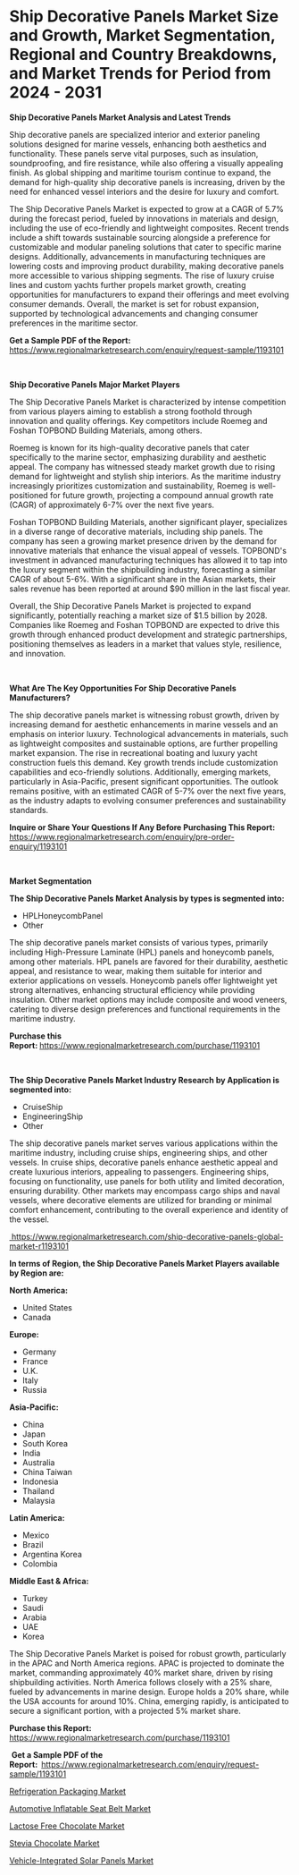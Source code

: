 <p><h1>Ship Decorative Panels Market Size and Growth, Market Segmentation, Regional and Country Breakdowns, and Market Trends for Period from 2024 -  2031</h1></p><p><strong>Ship Decorative Panels Market Analysis and Latest Trends</strong></p>
<p><p>Ship decorative panels are specialized interior and exterior paneling solutions designed for marine vessels, enhancing both aesthetics and functionality. These panels serve vital purposes, such as insulation, soundproofing, and fire resistance, while also offering a visually appealing finish. As global shipping and maritime tourism continue to expand, the demand for high-quality ship decorative panels is increasing, driven by the need for enhanced vessel interiors and the desire for luxury and comfort.</p><p>The Ship Decorative Panels Market is expected to grow at a CAGR of 5.7% during the forecast period, fueled by innovations in materials and design, including the use of eco-friendly and lightweight composites. Recent trends include a shift towards sustainable sourcing alongside a preference for customizable and modular paneling solutions that cater to specific marine designs. Additionally, advancements in manufacturing techniques are lowering costs and improving product durability, making decorative panels more accessible to various shipping segments. The rise of luxury cruise lines and custom yachts further propels market growth, creating opportunities for manufacturers to expand their offerings and meet evolving consumer demands. Overall, the market is set for robust expansion, supported by technological advancements and changing consumer preferences in the maritime sector.</p></p>
<p><strong>Get a Sample PDF of the Report:&nbsp;</strong> <a href="https://www.regionalmarketresearch.com/enquiry/request-sample/1193101">https://www.regionalmarketresearch.com/enquiry/request-sample/1193101</a></p>
<p>&nbsp;</p>
<p><strong>Ship Decorative Panels Major Market Players</strong></p>
<p><p>The Ship Decorative Panels Market is characterized by intense competition from various players aiming to establish a strong foothold through innovation and quality offerings. Key competitors include Roemeg and Foshan TOPBOND Building Materials, among others. </p><p>Roemeg is known for its high-quality decorative panels that cater specifically to the marine sector, emphasizing durability and aesthetic appeal. The company has witnessed steady market growth due to rising demand for lightweight and stylish ship interiors. As the maritime industry increasingly prioritizes customization and sustainability, Roemeg is well-positioned for future growth, projecting a compound annual growth rate (CAGR) of approximately 6-7% over the next five years. </p><p>Foshan TOPBOND Building Materials, another significant player, specializes in a diverse range of decorative materials, including ship panels. The company has seen a growing market presence driven by the demand for innovative materials that enhance the visual appeal of vessels. TOPBOND's investment in advanced manufacturing techniques has allowed it to tap into the luxury segment within the shipbuilding industry, forecasting a similar CAGR of about 5-6%. With a significant share in the Asian markets, their sales revenue has been reported at around $90 million in the last fiscal year.</p><p>Overall, the Ship Decorative Panels Market is projected to expand significantly, potentially reaching a market size of $1.5 billion by 2028. Companies like Roemeg and Foshan TOPBOND are expected to drive this growth through enhanced product development and strategic partnerships, positioning themselves as leaders in a market that values style, resilience, and innovation.</p></p>
<p>&nbsp;</p>
<p><strong>What Are The Key Opportunities For Ship Decorative Panels Manufacturers?</strong></p>
<p><p>The ship decorative panels market is witnessing robust growth, driven by increasing demand for aesthetic enhancements in marine vessels and an emphasis on interior luxury. Technological advancements in materials, such as lightweight composites and sustainable options, are further propelling market expansion. The rise in recreational boating and luxury yacht construction fuels this demand. Key growth trends include customization capabilities and eco-friendly solutions. Additionally, emerging markets, particularly in Asia-Pacific, present significant opportunities. The outlook remains positive, with an estimated CAGR of 5-7% over the next five years, as the industry adapts to evolving consumer preferences and sustainability standards.</p></p>
<p><strong>Inquire or Share Your Questions If Any Before Purchasing This Report:</strong> <a href="https://www.regionalmarketresearch.com/enquiry/pre-order-enquiry/1193101">https://www.regionalmarketresearch.com/enquiry/pre-order-enquiry/1193101</a></p>
<p>&nbsp;</p>
<p><strong>Market Segmentation</strong></p>
<p><strong>The Ship Decorative Panels Market Analysis by types is segmented into:</strong></p>
<p><ul><li>HPLHoneycombPanel</li><li>Other</li></ul></p>
<p><p>The ship decorative panels market consists of various types, primarily including High-Pressure Laminate (HPL) panels and honeycomb panels, among other materials. HPL panels are favored for their durability, aesthetic appeal, and resistance to wear, making them suitable for interior and exterior applications on vessels. Honeycomb panels offer lightweight yet strong alternatives, enhancing structural efficiency while providing insulation. Other market options may include composite and wood veneers, catering to diverse design preferences and functional requirements in the maritime industry.</p></p>
<p><strong>Purchase this Report:&nbsp;</strong><a href="https://www.regionalmarketresearch.com/purchase/1193101">https://www.regionalmarketresearch.com/purchase/1193101</a></p>
<p>&nbsp;</p>
<p><strong>The Ship Decorative Panels Market Industry Research by Application is segmented into:</strong></p>
<p><ul><li>CruiseShip</li><li>EngineeringShip</li><li>Other</li></ul></p>
<p><p>The ship decorative panels market serves various applications within the maritime industry, including cruise ships, engineering ships, and other vessels. In cruise ships, decorative panels enhance aesthetic appeal and create luxurious interiors, appealing to passengers. Engineering ships, focusing on functionality, use panels for both utility and limited decoration, ensuring durability. Other markets may encompass cargo ships and naval vessels, where decorative elements are utilized for branding or minimal comfort enhancement, contributing to the overall experience and identity of the vessel.</p></p>
<p><a href="https://www.regionalmarketresearch.com/ship-decorative-panels-global-market-r1193101">&nbsp;https://www.regionalmarketresearch.com/ship-decorative-panels-global-market-r1193101</a></p>
<p><strong>In terms of Region, the Ship Decorative Panels Market Players available by Region are:</strong></p>
<p>
    <p> <strong> North America: </strong>
        <ul>
            <li>United States</li>
            <li>Canada</li>
        </ul>
        </p> 
    <p> <strong> Europe: </strong>
        <ul>
            <li>Germany</li>
            <li>France</li>
            <li>U.K.</li>
            <li>Italy</li>
            <li>Russia</li>
        </ul>
        </p> 
    <p> <strong> Asia-Pacific: </strong>
        <ul>
            <li>China</li>
            <li>Japan</li>
            <li>South Korea</li>
            <li>India</li>
            <li>Australia</li>
            <li>China Taiwan</li>
            <li>Indonesia</li>
            <li>Thailand</li>
            <li>Malaysia</li>
        </ul>
        </p> 
    <p> <strong> Latin America: </strong>
        <ul>
            <li>Mexico</li>
            <li>Brazil</li>
            <li>Argentina Korea</li>
            <li>Colombia</li>
        </ul>
        </p> 
    <p> <strong> Middle East & Africa: </strong>
        <ul>
            <li>Turkey</li>
            <li>Saudi</li>
            <li>Arabia</li>
            <li>UAE</li>
            <li>Korea</li>
        </ul>
    </p>
    </p>
<p><p>The Ship Decorative Panels Market is poised for robust growth, particularly in the APAC and North America regions. APAC is projected to dominate the market, commanding approximately 40% market share, driven by rising shipbuilding activities. North America follows closely with a 25% share, fueled by advancements in marine design. Europe holds a 20% share, while the USA accounts for around 10%. China, emerging rapidly, is anticipated to secure a significant portion, with a projected 5% market share.</p></p>
<p><strong>Purchase this Report: </strong><a href="https://www.regionalmarketresearch.com/purchase/1193101">https://www.regionalmarketresearch.com/purchase/1193101</a></p>
<p>&nbsp;<strong>Get a Sample PDF of the Report:&nbsp;&nbsp;</strong><a href="https://www.regionalmarketresearch.com/enquiry/request-sample/1193101">https://www.regionalmarketresearch.com/enquiry/request-sample/1193101</a></p>
<p><strong></strong></p>
<p><p><a href="https://medium.com/@isaurapx9xsianez/a-comprehensive-look-at-product-type-paper-paperboard-plastic-metal-and-application-ea60008fecf4">Refrigeration Packaging Market</a></p><p><a href="https://issuu.com/reportprime-2/docs/automotive-inflatable-seat-belt-mar_f9eb3081dc6e89">Automotive Inflatable Seat Belt Market</a></p><p><a href="https://www.linkedin.com/pulse/driving-market-forces-lactose-free-chocolate-trends-future-forecasts-popae?trackingId=Hgqhne9XSl6MGL4SIeA2qw%3D%3D">Lactose Free Chocolate Market</a></p><p><a href="https://www.linkedin.com/pulse/global-stevia-chocolate-industry-analysis-share-growth-trends-ysdde?trackingId=9h8ln7iOQrOMfwBqrMP2ow%3D%3D">Stevia Chocolate Market</a></p><p><a href="https://issuu.com/reportprime-2/docs/vehicle-integrated-solar-panels-mar_529b9ded25b0f0">Vehicle-Integrated Solar Panels Market</a></p></p>